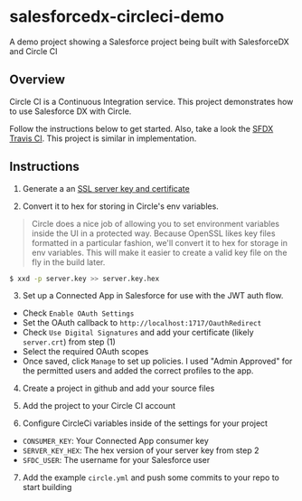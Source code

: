 # salesforcedx-circleci-demo
A demo project showing a Salesforce project being built with SalesforceDX and Circle CI

## Overview

Circle CI is a Continuous Integration service. This project demonstrates how to use Salesforce DX
with Circle.

Follow the instructions below to get started. Also, take a look the 
[SFDX Travis CI](https://github.com/wadewegner/sfdx-travisci). This project 
is similar in implementation.

## Instructions

1. Generate a an [SSL server key and certificate](https://devcenter.heroku.com/articles/ssl-certificate-self)

2. Convert it to hex for storing in Circle's env variables. 

  > Circle does a nice job of allowing you to set environment variables inside the UI in a 
  protected way. Because OpenSSL likes key files formatted in a particular fashion, we'll convert 
  it to hex for storage in env variables. This will make it easier to create a valid key file 
  on the fly in the build later.
  
  ```bash
  $ xxd -p server.key >> server.key.hex
  ```
3. Set up a Connected App in Salesforce for use with the JWT auth flow.

  * Check `Enable OAuth Settings`
  * Set the OAuth callback to `http://localhost:1717/OauthRedirect`
  * Check `Use Digital Signatures` and add your certificate (likely `server.crt`) from step (1)
  * Select the required OAuth scopes
  * Once saved, click `Manage` to set up policies. I used "Admin Approved" for the permitted users
  and added the correct profiles to the app.
  
4. Create a project in github and add your source files

5. Add the project to your Circle CI account

6. Configure CircleCi variables inside of the settings for your project

  * `CONSUMER_KEY`: Your Connected App consumer key
  * `SERVER_KEY_HEX`: The hex version of your server key from step 2
  * `SFDC_USER`: The username for your Salesforce user
  
7. Add the example `circle.yml` and push some commits to your repo to start building
